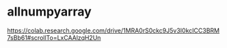 # allnumpyarray
https://colab.research.google.com/drive/1MRA0rS0ckc9J5v3I0kcICC3BRM7sBb61#scrollTo=LxCAAlzqH2Un

